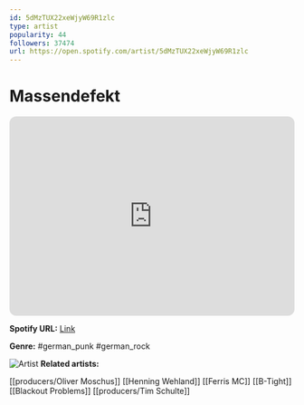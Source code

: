 ```yaml
---
id: 5dMzTUX22xeWjyW69R1zlc
type: artist
popularity: 44
followers: 37474
url: https://open.spotify.com/artist/5dMzTUX22xeWjyW69R1zlc
---
```

# Massendefekt

<iframe style="border-radius:12px" src="https://open.spotify.com/embed/artist/5dMzTUX22xeWjyW69R1zlc" width="100%" height="352" frameBorder="0" allowfullscreen="" allow="autoplay; clipboard-write; encrypted-media; fullscreen; picture-in-picture" loading="lazy"></iframe>

**Spotify URL:** [Link](https://open.spotify.com/artist/5dMzTUX22xeWjyW69R1zlc)

**Genre:**  #german_punk #german_rock

![Artist](https://i.scdn.co/image/ab6761610000e5ebe7033a1bb7c93197bbf7bfe1)
**Related artists:**

[[producers/Oliver Moschus]]
[[Henning Wehland]]
[[Ferris MC]]
[[B-Tight]]
[[Blackout Problems]]
[[producers/Tim Schulte]]
